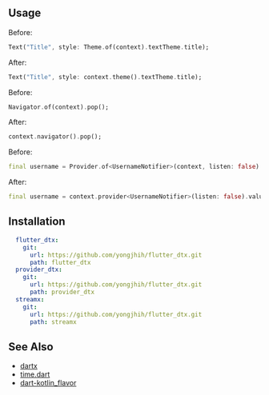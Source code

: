 ## Usage

Before:
```dart
Text("Title", style: Theme.of(context).textTheme.title);
```
After:

```dart
Text("Title", style: context.theme().textTheme.title);
```

Before:

```dart
Navigator.of(context).pop();
```

After:

```dart
context.navigator().pop();
```


Before:

```dart
final username = Provider.of<UsernameNotifier>(context, listen: false).value;
```

After:

```dart
final username = context.provider<UsernameNotifier>(listen: false).value;
```

## Installation

```yml
  flutter_dtx:
    git:
      url: https://github.com/yongjhih/flutter_dtx.git
      path: flutter_dtx
  provider_dtx:
    git:
      url: https://github.com/yongjhih/flutter_dtx.git
      path: provider_dtx
  streamx:
    git:
      url: https://github.com/yongjhih/flutter_dtx.git
      path: streamx
```

## See Also


* [dartx](https://github.com/leisim/dartx)
* [time.dart](https://github.com/jogboms/time.dart)
* [dart-kotlin_flavor](https://github.com/YusukeIwaki/dart-kotlin_flavor)
